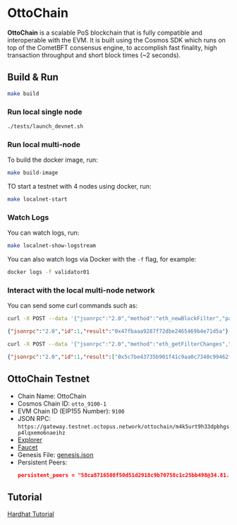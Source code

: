 # OttoChain

**OttoChain** is a scalable PoS blockchain that is fully compatible and interoperable with the EVM. It is built using the Cosmos SDK which runs on top of the CometBFT consensus engine, to accomplish fast finality, high transaction throughput and short block times (~2 seconds).

## Build & Run

```bash
make build
```

### Run local single node

```bash
./tests/launch_devnet.sh
```

### Run local multi-node

To build the docker image, run:

```bash
make build-image
```

TO start a testnet with 4 nodes using docker, run:

```bash
make localnet-start
```

### Watch Logs

You can watch logs, run:

```bash
make localnet-show-logstream
```

You can also watch logs via Docker with the `-f` flag, for example:

```bash
docker logs -f validator01
```

### Interact with the local multi-node network

You can send some curl commands such as:

```bash
curl -X POST --data '{"jsonrpc":"2.0","method":"eth_newBlockFilter","params":[],"id":1}' -H "Content-Type: application/json" http://127.0.0.1:8545
```

```json
{"jsonrpc":"2.0","id":1,"result":"0x47fbaaa9287f72dbe2465469b4e71d5a"}
```

```bash
curl -X POST --data '{"jsonrpc":"2.0","method":"eth_getFilterChanges","params":["0x47fbaaa9287f72dbe2465469b4e71d5a"],"id":1}' -H "Content-Type: application/json" http://127.0.0.1:8545
```

```json
{"jsonrpc":"2.0","id":1,"result":["0x5c7be43735b901f41c9aa0c7340c99462f490104cfb8dc14d7fb0a33e15e46c2","0x7bb4eacdf8de04a86ec127b1a4417a38199094754a6e4560610ca2c11b1bfd57","0x1269fd687598334ae734bc24559b8e71dfc1525fdae86ceb3c439d2f4c2a7532","0x434b5ac65b607c8a910fc4f4d589818f4144bc64de638a82ceb24509ddfeac59","0xb26ef28098aa5cdaec6f58b267a8d2806770e46282131ff00b9f52d901c343e5","0xec87d067ea62730db4b0a2b3edcb462bad041c358971de3e5fd11c69761a2f9e","0x9c6f443ee54811d28cc1b903564f7fdbfd3372613cfbd55eddfc23a3205784df","0x83fe4eb6af26523f5675474053ae99d8369afed28bff7de6be727c8062ce53a3","0xdcc146c9d21a10b119397d98658c3d2bc4231c79cc3892d0070c0377308e9fdd","0x4a20b02aaa26846eecf646e606f39641acae52e4d66926dbc8585e406af50452","0x749ac740da8ea608eb293620a8a90b4c30a1fa7036975f07421c41b3cf0f48ca","0xdabcd4e8c672c3536e8cba7b480710a113de246ef679016033109bb1ca2bf405","0xd91373c0eea02653479c02e13d309441c0ff884a5e9b7a6ea0711a3e08c9ed59","0x7ac9e220458c3e7d273583505069385d8f0caf68763adb54744ea1ce449d0d24","0xad9de6812c8fcf292e14c0e4fe7099fdcb39677a9ff0df24862bf8a44b3812d5","0x3c491a7946d6b87e3bc69a7643e195795320e5bab3568bbfea444b93847081db","0x58d49ef24729a20f78047a6d230860ea427b58d300517368ab555db40b2c9309","0xbb24017c97487d554e82b876529c3fbf9e801eaf8105fe57b9414cb24b03fbb8"]}
```

## OttoChain Testnet

* Chain Name: OttoChain
* Cosmos Chain ID: `otto_9100-1`
* EVM Chain ID (EIP155 Number): `9100`
* JSON RPC: `https://gateway.testnet.octopus.network/ottochain/m4k5urt9h33dpbhgsp4lqxemo6naeihz`
* [Explorer](http://34.69.4.240:4000/)
* [Faucet](http://34.69.4.240:8088/)
* Genesis File: [genesis.json](https://raw.githubusercontent.com/octopus-network/oyster/ocb-otto/genesis.json)
* Persistent Peers:
    ```json
    persistent_peers = "58ca8716508f50d51d2918c9b70758c1c25bb498@34.81.140.131:26656, 834bbc8f2738313679c414df63136eb3197048a7@35.201.135.223:26656"
    ```

## Tutorial

[Hardhat Tutorial](./tutorial/README.md)